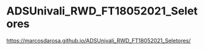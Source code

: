 # ADSUnivali_RWD_FT18052021_Seletores

https://marcosdarosa.github.io/ADSUnivali_RWD_FT18052021_Seletores/
